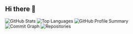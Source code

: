## Hi there 👋

<!--
**Piu120802/Piu120802** is a ✨ _special_ ✨ repository because its `README.md` (this file) appears on your GitHub profile.

Here are some ideas to get you started:

- 🔭 I’m currently working on ...
- 🌱 I’m currently learning ...
- 👯 I’m looking to collaborate on ...
- 🤔 I’m looking for help with ...
- 💬 Ask me about ...
- 📫 How to reach me: ...
- 😄 Pronouns: ...
- ⚡ Fun fact: ...
-->
![GitHub Stats](https://github-readme-stats.vercel.app/api?username=Piu120802&show_icons=true&theme=dark)
![Top Languages](https://github-readme-stats.vercel.app/api/top-langs/?username=Piu120802&layout=compact&theme=dark)
![GitHub Profile Summary](https://github-profile-summary-cards.vercel.app/api/cards/profile-details?username=Piu120802&theme=dark)
![Commit Graph](https://github-profile-summary-cards.vercel.app/api/cards/productive-time?username=Piu120802&theme=dark)
![Repositories](https://github-profile-summary-cards.vercel.app/api/cards/repos-per-language?username=Piu120802&theme=dark)



